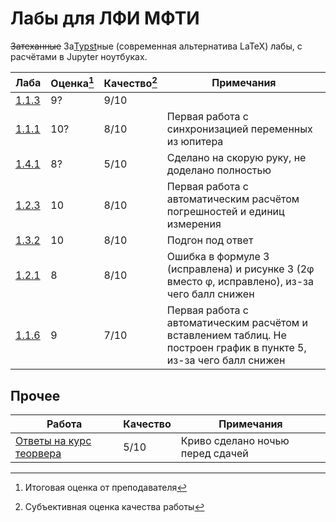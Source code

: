 # Лабы для ЛФИ МФТИ

~~Затеханные~~ За[Typst](https://github.com/typst/typst)ные (современная альтернатива LaTeX) лабы, с расчётами в Jupyter ноутбуках.

Лаба | Оценка[^1] | Качество[^2] | Примечания
--- | --- | --- | ---
[1.1.3](./labs/lab113/1.pdf) | 9? | 9/10
[1.1.1](./labs/lab111/main.pdf) | 10? | 8/10 | Первая работа с синхронизацией переменных из юпитера
[1.4.1](./labs/lab141/141.pdf) | 8? | 5/10 | Сделано на скорую руку, не доделано полностью
[1.2.3](./labs/lab123/123.pdf) | 10 | 8/10 | Первая работа с автоматическим расчётом погрешностей и единиц измерения
[1.3.2](./labs/lab132/132.pdf) | 10 | 8/10 | Подгон под ответ
[1.2.1](./labs/lab121/121.pdf) | 8 | 8/10 | Ошибка в формуле 3 (исправлена) и рисунке 3 (2φ вместо φ, исправлено), из-за чего балл снижен
[1.1.6](./labs/lab116/116.pdf) | 9 | 7/10 | Первая работа с автоматическим расчётом и вставлением таблиц. Не построен график в пункте 5, из-за чего балл снижен
<!-- [1.2.5](./labs/lab125/125.pdf) -->
<!-- [1.4.5](./labs/lab145/145.pdf) -->

[^1]: Итоговая оценка от преподавателя

[^2]: Субъективная оценка качества работы

## Прочее

Работа | Качество | Примечания
--- | --- | ---
[Ответы на курс теорвера](./теорвер/main.pdf) | 5/10 | Криво сделано ночью перед сдачей
